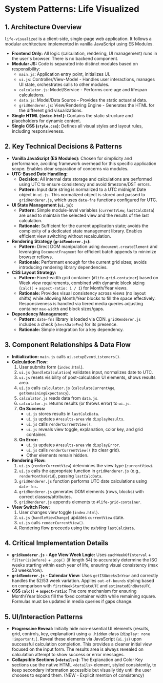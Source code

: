 # System Patterns: Life Visualized

## 1. Architecture Overview

`life-visualized` is a client-side, single-page web application. It follows a modular architecture implemented in vanilla JavaScript using ES Modules.

*   **Frontend Only:** All logic (calculation, rendering, UI management) runs in the user's browser. There is no backend component.
*   **Modular JS:** Code is separated into distinct modules based on responsibility:
    *   `main.js`: Application entry point, initializes UI.
    *   `ui.js`: Controller/View-Model - Handles user interactions, manages UI state, orchestrates calls to other modules.
    *   `calculator.js`: Model/Service - Performs core age and lifespan calculations.
    *   `data.js`: Model/Data Source - Provides the static actuarial data.
    *   `gridRenderer.js`: View/Rendering Engine - Generates the HTML for the different grid visualizations.
*   **Single HTML (`index.html`):** Contains the static structure and placeholders for dynamic content.
*   **Single CSS (`style.css`):** Defines all visual styles and layout rules, including responsiveness.

## 2. Key Technical Decisions & Patterns

*   **Vanilla JavaScript (ES Modules):** Chosen for simplicity and performance, avoiding framework overhead for this specific application scope. Enables clear separation of concerns via modules.
*   **UTC-Based Date Handling:**
    *   **Decision:** All internal date storage and calculations are performed using UTC to ensure consistency and avoid timezone/DST errors.
    *   **Pattern:** Input date string is normalized to a UTC midnight Date object in `ui.js`. This normalized object is stored and passed to `gridRenderer.js`, which uses `date-fns` functions configured for UTC.
*   **UI State Management (`ui.js`):**
    *   **Pattern:** Simple module-level variables (`currentView`, `lastCalcData`) are used to maintain the selected view and the results of the last calculation.
    *   **Rationale:** Sufficient for the current application state; avoids the complexity of a dedicated state management library. Enables efficient view switching without recalculation.
*   **Rendering Strategy (`gridRenderer.js`):**
    *   **Pattern:** Direct DOM manipulation using `document.createElement` and leveraging `DocumentFragment` for efficient batch appends to minimize browser reflows.
    *   **Rationale:** Performant enough for the current grid sizes; avoids introducing rendering library dependencies.
*   **CSS Layout Strategy:**
    *   **Pattern:** Fixed-width grid container (`#life-grid-container`) based on Week view requirements, combined with dynamic block sizing (`calc()` + `aspect-ratio: 1 / 1`) for Month/Year views.
    *   **Rationale:** Provides visual consistency across views (no layout shifts) while allowing Month/Year blocks to fill the space effectively. Responsiveness is handled via tiered media queries adjusting container `max-width` and block sizes/gaps.
*   **Dependency Management:**
    *   **Pattern:** `date-fns` library is loaded via CDN. `gridRenderer.js` includes a check (`checkDateFns`) for its presence.
    *   **Rationale:** Simple integration for a key dependency.

## 3. Component Relationships & Data Flow

*   **Initialization:** `main.js` calls `ui.setupEventListeners()`.
*   **Calculation Flow:**
    1.  User submits form (`index.html`).
    2.  `ui.js` (`handleCalculation`) validates input, normalizes date to UTC.
    3.  `ui.js` resets visibility of post-calculation UI elements, shows results area.
    4.  `ui.js` calls `calculator.js` (`calculateCurrentAge`, `getRemainingExpectancy`).
    5.  `calculator.js` reads data from `data.js`.
    6.  `calculator.js` returns results (or throws error) to `ui.js`.
    7.  **On Success:**
        *   `ui.js` stores results in `lastCalcData`.
        *   `ui.js` updates `#results-area` via `displayResults`.
        *   `ui.js` calls `renderCurrentView()`.
        *   `ui.js` reveals view toggle, explanation, color key, and grid container.
    8.  **On Error:**
        *   `ui.js` updates `#results-area` via `displayError`.
        *   `ui.js` calls `renderCurrentView()` (to clear grid).
        *   Other elements remain hidden.
*   **Rendering Flow:**
    1.  `ui.js` (`renderCurrentView`) determines the view type (`currentView`).
    2.  `ui.js` calls the appropriate function in `gridRenderer.js` (e.g., `renderMonthsGrid`), passing `lastCalcData`.
    3.  `gridRenderer.js` function performs UTC date calculations using `date-fns`.
    4.  `gridRenderer.js` generates DOM elements (rows, blocks) with correct classes/attributes.
    5.  `gridRenderer.js` appends elements to `#life-grid-container`.
*   **View Switch Flow:**
    1.  User changes view toggle (`index.html`).
    2.  `ui.js` (`handleViewChange`) updates `currentView` state.
    3.  `ui.js` calls `renderCurrentView()`.
    4.  Rendering flow proceeds using the *existing* `lastCalcData`.

## 4. Critical Implementation Details

*   **`gridRenderer.js` - Age View Week Logic:** Uses `eachWeekOfInterval` + `filter(isBefore)` + `.pop()` (if length 54) to accurately determine the ISO weeks starting within each year of life, ensuring visual consistency (max 53 weeks/row).
*   **`gridRenderer.js` - Calendar View:** Uses `getISOWeeksInYear` and correctly handles the 52/53 week variation. Applies `out-of-bounds` styling based on comparison with `firstWeekStartDateUTC` and `estimatedEndDateUTC`.
*   **CSS `calc()` + `aspect-ratio`:** The core mechanism for ensuring Month/Year blocks fill the fixed container width while remaining square. Formulas must be updated in media queries if gaps change.

## 5. UI/Interaction Patterns

*   **Progressive Reveal:** Initially hide non-essential UI elements (results, grid, controls, key, explanation) using a `.hidden` class (`display: none !important;`). Reveal these elements via JavaScript (`ui.js`) upon successful calculation completion. This provides a cleaner initial view focused on the input form. The results area is always revealed on calculation attempt to show success or error messages.
*   **Collapsible Sections (`<details>`):** The Explanation and Color Key sections use the native HTML `<details>` element, styled consistently, to keep secondary information accessible but visually tidy until the user chooses to expand them. (NEW - Explicit mention of consistency)
